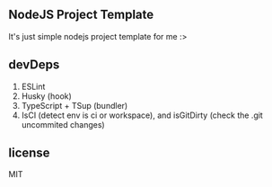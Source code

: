 ## NodeJS Project Template
It's just simple nodejs project template for me :>

## devDeps
1. ESLint
2. Husky (hook)
3. TypeScript + TSup (bundler)
4. IsCI (detect env is ci or workspace), and isGitDirty (check the .git uncommited changes)

## license
MIT
